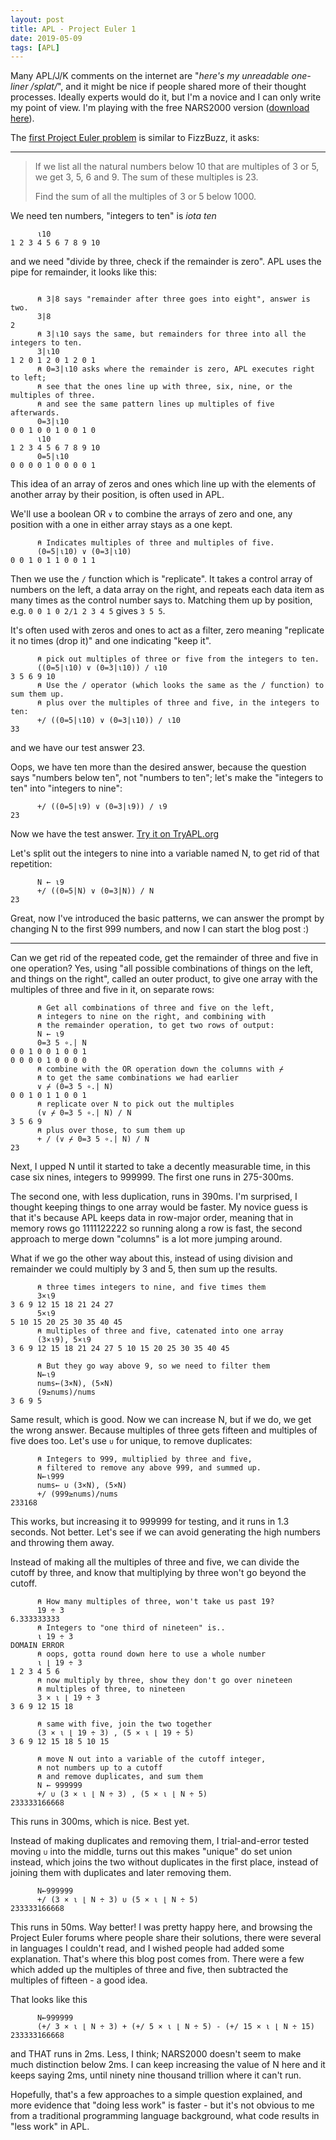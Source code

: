```yaml
---
layout: post
title: APL - Project Euler 1
date: 2019-05-09
tags: [APL]
---
```


Many APL/J/K comments on the internet are "*here's my unreadable one-liner /splat/*", 
and it might be nice if people shared more of their thought processes.
Ideally experts would do it, but I'm a novice and I can only write my point of view.
I'm playing with the free NARS2000 version
([download here](http://www.nars2000.org/download/Download.html)).

The [first Project Euler problem](https://projecteuler.net/problem=1) is similar to FizzBuzz, 
it asks:

----

> If we list all the natural numbers below 10 that are multiples of 3 or 5, 
we get 3, 5, 6 and 9. The sum of these multiples is 23.
>
> Find the sum of all the multiples of 3 or 5 below 1000.

We need ten numbers, "integers to ten" is *iota ten*

```APL
      ⍳10
1 2 3 4 5 6 7 8 9 10 
```

and we need "divide by three, check if the remainder is zero".
APL uses the pipe for remainder, it looks like this:

```APL

      ⍝ 3|8 says "remainder after three goes into eight", answer is two.
      3|8
2
      ⍝ 3|⍳10 says the same, but remainders for three into all the integers to ten.
      3|⍳10
1 2 0 1 2 0 1 2 0 1 
      ⍝ 0=3|⍳10 asks where the remainder is zero, APL executes right to left;
      ⍝ see that the ones line up with three, six, nine, or the multiples of three.
      ⍝ and see the same pattern lines up multiples of five afterwards.
      0=3|⍳10
0 0 1 0 0 1 0 0 1 0 
      ⍳10
1 2 3 4 5 6 7 8 9 10
      0=5|⍳10
0 0 0 0 1 0 0 0 0 1 
```

This idea of an array of zeros and ones which line up with
the elements of another array by their position,
is often used in APL.

We'll use a boolean OR `∨` to combine the arrays of zero and one,
any position with a one in either array stays as a one kept.

```APL
      ⍝ Indicates multiples of three and multiples of five.
      (0=5|⍳10) ∨ (0=3|⍳10)
0 0 1 0 1 1 0 0 1 1 
```

Then we use the `/` function which is "replicate". 
It takes a control array of numbers on the left,
a data array on the right, and repeats each data item as many times
as the control number says to. Matching them up by position, e.g.
`0 0 1 0 2/1 2 3 4 5` gives `3 5 5`.

It's often used with zeros and ones to act as a filter,
zero meaning "replicate it no times (drop it)" and one indicating "keep it".

```APL
      ⍝ pick out multiples of three or five from the integers to ten.
      ((0=5|⍳10) ∨ (0=3|⍳10)) / ⍳10
3 5 6 9 10 
      ⍝ Use the / operator (which looks the same as the / function) to sum them up.
      ⍝ plus over the multiples of three and five, in the integers to ten:
      +/ ((0=5|⍳10) ∨ (0=3|⍳10)) / ⍳10
33
```

and we have our test answer 23.

Oops, we have ten more than the desired answer, 
because the question says "numbers below ten", not "numbers to ten";
let's make the "integers to ten" into "integers to nine":

```APL
      +/ ((0=5|⍳9) ∨ (0=3|⍳9)) / ⍳9
23
```

Now we have the test answer. [Try it on TryAPL.org](https://tryapl.org/?a=+/%20%28%280%3D5%7C%u23739%29%20%u2228%20%280%3D3%7C%u23739%29%29%20/%20%u23739&run)

Let's split out the integers to nine into a variable named N,
to get rid of that repetition:

```APL
      N ← ⍳9
      +/ ((0=5|N) ∨ (0=3|N)) / N
23
```

Great, now I've introduced the basic patterns, 
we can answer the prompt by changing N to the first 999 numbers,
and now I can start the blog post :)

----

Can we get rid of the repeated code,
get the remainder of three and five in one operation?
Yes, using "all possible combinations of things on the left, and things on the right",
called an outer product, to give one array with the multiples of three and five in it,
on separate rows:

```APL
      ⍝ Get all combinations of three and five on the left,
      ⍝ integers to nine on the right, and combining with
      ⍝ the remainder operation, to get two rows of output:
      N ← ⍳9
      0=3 5 ∘.| N
0 0 1 0 0 1 0 0 1
0 0 0 0 1 0 0 0 0
      ⍝ combine with the OR operation down the columns with ⌿
      ⍝ to get the same combinations we had earlier
      ∨ ⌿ (0=3 5 ∘.| N)
0 0 1 0 1 1 0 0 1 
      ⍝ replicate over N to pick out the multiples
      (∨ ⌿ 0=3 5 ∘.| N) / N
3 5 6 9      
      ⍝ plus over those, to sum them up
      + / (∨ ⌿ 0=3 5 ∘.| N) / N
23
```

Next, I upped N until it started to take a decently measurable time, 
in this case six nines, integers to 999999. 
The first one runs in 275-300ms.

The second one, with less duplication, runs in 390ms.
I'm surprised, I thought keeping things to one array would be faster.
My novice guess is that it's because APL keeps data in row-major order, 
meaning that in memory rows go 1111122222 so running along a row is fast,
the second approach to merge down "columns" is a lot more jumping around.

What if we go the other way about this,
instead of using division and remainder we could multiply by 3 and 5,
then sum up the results.

```APL
      ⍝ three times integers to nine, and five times them
      3×⍳9
3 6 9 12 15 18 21 24 27 
      5×⍳9
5 10 15 20 25 30 35 40 45
      ⍝ multiples of three and five, catenated into one array
      (3×⍳9), 5×⍳9
3 6 9 12 15 18 21 24 27 5 10 15 20 25 30 35 40 45 
      
      ⍝ But they go way above 9, so we need to filter them
      N←⍳9
      nums←(3×N), (5×N)
      (9≥nums)/nums
3 6 9 5 
```

Same result, which is good. Now we can increase N, 
but if we do, we get the wrong answer. 
Because multiples of three gets fifteen and multiples of five does too.
Let's use `∪` for unique, to remove duplicates:

```
      ⍝ Integers to 999, multiplied by three and five,
      ⍝ filtered to remove any above 999, and summed up.
      N←⍳999
      nums← ∪ (3×N), (5×N)
      +/ (999≥nums)/nums
233168
```

This works, but increasing it to 999999 for testing,
and it runs in 1.3 seconds. Not better.
Let's see if we can avoid generating the high numbers and throwing them away.

Instead of making all the multiples of three and five,
we can divide the cutoff by three,
and know that multiplying by three won't go beyond the cutoff.

```APL
      ⍝ How many multiples of three, won't take us past 19?
      19 ÷ 3
6.333333333
      ⍝ Integers to "one third of nineteen" is..
      ⍳ 19 ÷ 3
DOMAIN ERROR
      ⍝ oops, gotta round down here to use a whole number
      ⍳ ⌊ 19 ÷ 3
1 2 3 4 5 6
      ⍝ now multiply by three, show they don't go over nineteen
      ⍝ multiples of three, to nineteen
      3 × ⍳ ⌊ 19 ÷ 3
3 6 9 12 15 18

      ⍝ same with five, join the two together
      (3 × ⍳ ⌊ 19 ÷ 3) , (5 × ⍳ ⌊ 19 ÷ 5)
3 6 9 12 15 18 5 10 15

      ⍝ move N out into a variable of the cutoff integer,
      ⍝ not numbers up to a cutoff
      ⍝ and remove duplicates, and sum them
      N ← 999999
      +/ ∪ (3 × ⍳ ⌊ N ÷ 3) , (5 × ⍳ ⌊ N ÷ 5)
233333166668      
```

This runs in 300ms, which is nice. Best yet.

Instead of making duplicates and removing them,
I trial-and-error tested moving `∪` into the middle,
turns out this makes "unique" do set union instead,
which joins the two without duplicates in the first place,
instead of joining them with duplicates and later removing them.

```APL
      N←999999
      +/ (3 × ⍳ ⌊ N ÷ 3) ∪ (5 × ⍳ ⌊ N ÷ 5)
233333166668
```

This runs in 50ms. Way better!
I was pretty happy here,
and browsing the Project Euler forums where people share their solutions,
there were several in languages I couldn't read, 
and I wished people had added some explanation. 
That's where this blog post comes from. 
There were a few which added up the multiples of three and five,
then subtracted the multiples of fifteen - a good idea.

That looks like this

```APL
      N←999999
      (+/ 3 × ⍳ ⌊ N ÷ 3) + (+/ 5 × ⍳ ⌊ N ÷ 5) - (+/ 15 × ⍳ ⌊ N ÷ 15)
233333166668
```

and THAT runs in 2ms.
Less, I think; NARS2000 doesn't seem to make much distinction below 2ms.
I can keep increasing the value of N here and it keeps saying 2ms,
until ninety nine thousand trillion where it can't run.

Hopefully, that's a few approaches to a simple question explained,
and more evidence that "doing less work" is faster - 
but it's not obvious to me from a traditional programming language background,
what code results in "less work" in APL.